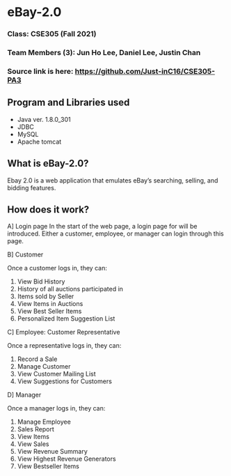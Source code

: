 # eBay-2.0
### Class: CSE305 (Fall 2021)
### Team Members (3): Jun Ho Lee, Daniel Lee, Justin Chan 
### Source link is here: https://github.com/Just-inC16/CSE305-PA3


## Program and Libraries used
 * Java ver. 1.8.0_301
 * JDBC
 * MySQL
 * Apache tomcat

## What is eBay-2.0? 
Ebay 2.0 is a web application that emulates eBay’s searching, selling, and bidding features.

## How does it work?
A] Login page
In the start of the web page, a login page for will be introduced. 
Either a customer, employee, or manager can login through this page.

B] Customer

Once a customer logs in, they can:
1. View Bid History
2. History of all auctions participated in
3. Items sold by Seller
4. View Items in Auctions
5. View Best Seller Items
6. Personalized Item Suggestion List

C] Employee: Customer Representative

Once a representative logs in, they can:
1. Record a Sale
2. Manage Customer
3. View Customer Mailing List
4. View Suggestions for Customers

D] Manager

Once a manager logs in, they can:
1. Manage Employee
2. Sales Report
3. View Items
4. View Sales
5. View Revenue Summary
6. View Highest Revenue Generators
7. View Bestseller Items
